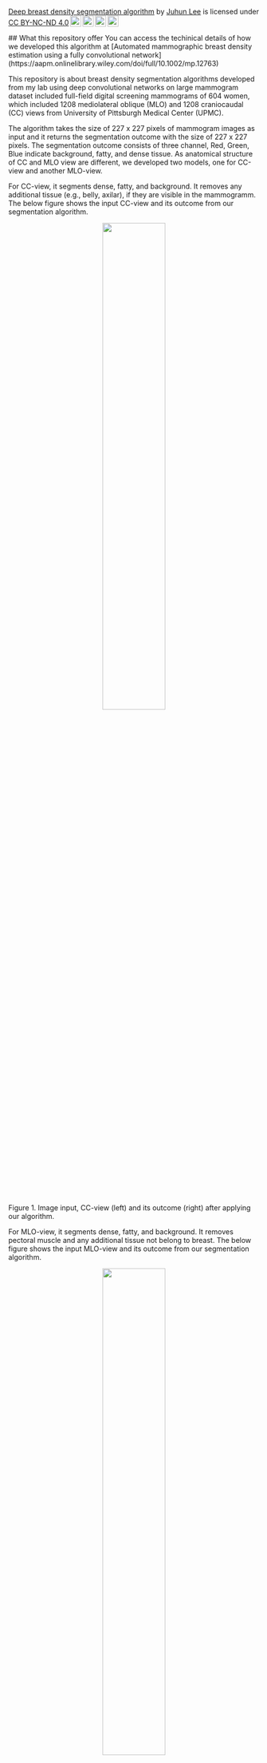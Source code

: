 <p xmlns:cc="http://creativecommons.org/ns#" xmlns:dct="http://purl.org/dc/terms/"><a property="dct:title" rel="cc:attributionURL" href="https://github.com/juhunlee82/Breast-Density-Segmentation-Algorithm">Deep breast density segmentation algorithm</a> by <a rel="cc:attributionURL dct:creator" property="cc:attributionName" href="https://scholar.google.com/citations?user=mrgGoBwAAAAJ&hl=en">Juhun Lee</a> is licensed under <a href="https://creativecommons.org/licenses/by-nc-nd/4.0/?ref=chooser-v1" target="_blank" rel="license noopener noreferrer" style="display:inline-block;">CC BY-NC-ND 4.0<img style="height:22px!important;margin-left:3px;vertical-align:text-bottom;" src="https://mirrors.creativecommons.org/presskit/icons/cc.svg?ref=chooser-v1" alt=""><img style="height:22px!important;margin-left:3px;vertical-align:text-bottom;" src="https://mirrors.creativecommons.org/presskit/icons/by.svg?ref=chooser-v1" alt=""><img style="height:22px!important;margin-left:3px;vertical-align:text-bottom;" src="https://mirrors.creativecommons.org/presskit/icons/nc.svg?ref=chooser-v1" alt=""><img style="height:22px!important;margin-left:3px;vertical-align:text-bottom;" src="https://mirrors.creativecommons.org/presskit/icons/nd.svg?ref=chooser-v1" alt=""></a></p>
## What this repository offer
You can access the techinical details of how we developed this algorithm at [Automated mammographic breast density estimation using a fully convolutional network](https://aapm.onlinelibrary.wiley.com/doi/full/10.1002/mp.12763)

This repository is about breast density segmentation algorithms developed from my lab using deep convolutional networks on large mammogram dataset included full-field digital screening mammograms of 604 women, which included 1208 mediolateral oblique (MLO) and 1208 craniocaudal (CC) views from University of Pittsburgh Medical Center (UPMC).

The algorithm takes the size of 227 x 227 pixels of mammogram images as input and it returns the segmentation outcome with the size of 227 x 227 pixels.
The segmentation outcome consists of three channel, Red, Green, Blue indicate background, fatty, and dense tissue. 
As anatomical structure of CC and MLO view are different, we developed two models, one for CC-view and another MLO-view. 

For CC-view, it segments dense, fatty, and background. It removes any additional tissue (e.g., belly, axilar), if they are visible in the mammogramm.
The below figure shows the input CC-view and its outcome from our segmentation algorithm.
<p align="center">
<img src="https://github.com/user-attachments/assets/3a704acd-57b1-4862-b30a-c0a4a7528113" width="50%" \>
  <figcaption> Figure 1. Image input, CC-view (left) and its outcome (right) after applying our algorithm.</figcaption>
</p>

For MLO-view, it segments dense, fatty, and background. It removes pectoral muscle and any additional tissue not belong to breast.
The below figure shows the input MLO-view and its outcome from our segmentation algorithm.
<p align="center">
<img src="https://github.com/user-attachments/assets/d6ac5e82-7df0-48d1-bcb6-e8c5aaba9005" width="50%" \>
  <figcaption> Figure 2. Image input, MLO-view (left) and its outcome (right) after applying our algorithm.</figcaption>
</p>

The algorithm developed on MATLAB environment. We used SegNet architecture, trained on 1208 CC and 1208 MLO view of full-field digital screening mammograms of 604 women.

**Currently, the algorithm only works on "For presentation" view of Hologic screening digital mammograms.**

We are continuously working on improving the algorithm. Improved algorithm with better architectures, making it work on synthetic mammograms and non-Hologic images will be available in this repository in the future.
## How to use our algorithm
**You will need Matlab version 2019b or higher and Deep Learning Toolbox to use this repository**

Download our weights available at: [Mammo-Dense-SegNet Weights](https://drive.google.com/file/d/1iEz8bJjITJo68QC6Pko2ivjQ7zXHSCuD/view?usp=drive_link)

Extract mammogram images from DICOM. For matlab, use dicomread function.
```matlab
dicomimg = dicomread([DICOM File]);
```
Convert dicomimg to 8 bit image using min-max normalization. For matlab, use mat2gray function.
```matlab
img = mat2gray(dicomimg);
```
After that, load the network weight, a target mammogram image, and then apply it using MATLAB function semnaticseg:
```matlab
%% CC view
load SegNet_227x227_CC_v2_e10.mat; % CC view model
img = imread('mammogram_test_CC.jpg');
img = imresize(img,[227 227]);
[~,~,segimg] = semanticseg(img,net); $
% display the segmentation result
figure(1);
subplot(121); imshow(img);
subplot(122); imshow(segimg);
%% MLO view
load SegNet_227x227_MLO_v2_e10.mat; % MLO view model
img = imread('mammogram_test_MLO.png');
img = imresize(img,[227 227]);
[~,~,segimg] = semanticseg(img,net);
% display the segmentation result
figure(2);
subplot(121); imshow(img);
subplot(122); imshow(segimg);
```
<p align="center">
<img src="https://github.com/user-attachments/assets/d0ea4167-ea2b-43e9-9591-b8a00fe10710" width="100%" \>

  <figcaption> Figure 3. Input and Output from the above example.</figcaption>
</p>

## Citation
If you use this code for your research, please cite our papers.
```
@article{lee_automated_2018,
	title = {Automated mammographic breast density estimation using a fully convolutional network},
	volume = {45},
	copyright = {© 2018 American Association of Physicists in Medicine},
	issn = {2473-4209},
	url = {https://aapm.onlinelibrary.wiley.com/doi/abs/10.1002/mp.12763},
	doi = {10.1002/mp.12763},
	language = {en},
	number = {3},
	urldate = {2018-10-18},
	journal = {Medical Physics},
	author = {Lee, Juhun and Nishikawa, Robert M},
	month = mar,
	year = {2018},
	keywords = {segmentation, breast density, mammography, deep learning},
	pages = {1178--1190},
}
```
